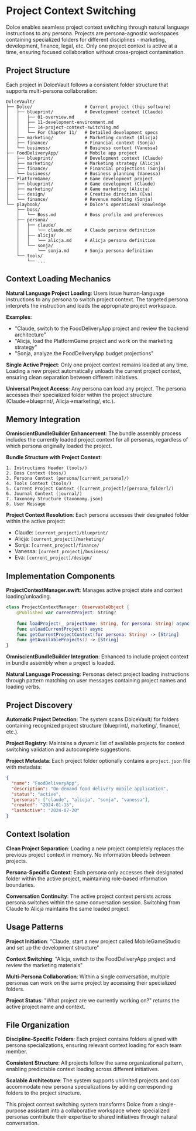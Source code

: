 # Project Context Switching

Dolce enables seamless project context switching through natural language instructions to any persona. Projects are persona-agnostic workspaces containing specialized folders for different disciplines - marketing, development, finance, legal, etc. Only one project context is active at a time, ensuring focused collaboration without cross-project contamination.

## Project Structure

Each project in DolceVault follows a consistent folder structure that supports multi-persona collaboration:

```
DolceVault/
├── Dolce/                    # Current project (this software)
│   ├── blueprint/            # Development context (Claude)
│   │   ├── 01-overview.md
│   │   ├── 11-development-environment.md
│   │   ├── 14-project-context-switching.md
│   │   └── For Chapter 11/   # Detailed development specs
│   ├── marketing/            # Marketing context (Alicja)
│   ├── finance/              # Financial context (Sonja)
│   └── business/             # Business context (Vanessa)
├── FoodDeliveryApp/          # Mobile app project
│   ├── blueprint/            # Development context (Claude)
│   ├── marketing/            # Marketing strategy (Alicja)
│   ├── finance/              # Financial projections (Sonja)
│   └── business/             # Business planning (Vanessa)
├── PlatformGame/             # Game development project
│   ├── blueprint/            # Game development (Claude)
│   ├── marketing/            # Game marketing (Alicja)
│   ├── design/               # Creative direction (Eva)
│   └── finance/              # Revenue modeling (Sonja)
└── playbook/                 # Dolce's operational knowledge
    ├── boss/
    │   └── Boss.md           # Boss profile and preferences
    ├── persona/
    │   ├── claude/
    │   │   └── claude.md     # Claude persona definition
    │   ├── alicja/
    │   │   └── alicja.md     # Alicja persona definition
    │   └── sonja/
    │       └── sonja.md      # Sonja persona definition
    └── tools/
        └── ...
```

## Context Loading Mechanics

**Natural Language Project Loading**:
Users issue human-language instructions to any persona to switch project context. The targeted persona interprets the instruction and loads the appropriate project workspace.

**Examples**:
- "Claude, switch to the FoodDeliveryApp project and review the backend architecture"
- "Alicja, load the PlatformGame project and work on the marketing strategy"  
- "Sonja, analyze the FoodDeliveryApp budget projections"

**Single Active Project**: Only one project context remains loaded at any time. Loading a new project automatically unloads the current project context, ensuring clean separation between different initiatives.

**Universal Project Access**: Any persona can load any project. The persona accesses their specialized folder within the project structure (Claude→blueprint/, Alicja→marketing/, etc.).

## Memory Integration

**OmniscientBundleBuilder Enhancement**: The bundle assembly process includes the currently loaded project context for all personas, regardless of which persona originally loaded the project.

**Bundle Structure with Project Context**:
```
1. Instructions Header (tools/)
2. Boss Context (boss/)  
3. Persona Context (persona/[current_persona]/)
4. Tools Context (tools/)
5. Current Project Context ([current_project]/[persona_folder]/)
6. Journal Context (journal/)
7. Taxonomy Structure (taxonomy.json)
8. User Message
```

**Project Context Resolution**: Each persona accesses their designated folder within the active project:
- Claude: `[current_project]/blueprint/`
- Alicja: `[current_project]/marketing/`  
- Sonja: `[current_project]/finance/`
- Vanessa: `[current_project]/business/`
- Eva: `[current_project]/design/`

## Implementation Components

**ProjectContextManager.swift**: Manages active project state and context loading/unloading.

```swift
class ProjectContextManager: ObservableObject {
    @Published var currentProject: String?
    
    func loadProject(_ projectName: String, for persona: String) async
    func unloadCurrentProject() async  
    func getCurrentProjectContext(for persona: String) -> [String]
    func getAvailableProjects() -> [String]
}
```

**OmniscientBundleBuilder Integration**: Enhanced to include project context in bundle assembly when a project is loaded.

**Natural Language Processing**: Personas detect project loading instructions through pattern matching on user messages containing project names and loading verbs.

## Project Discovery

**Automatic Project Detection**: The system scans DolceVault/ for folders containing recognized project structure (blueprint/, marketing/, finance/, etc.).

**Project Registry**: Maintains a dynamic list of available projects for context switching validation and autocomplete suggestions.

**Project Metadata**: Each project folder optionally contains a `project.json` file with metadata:
```json
{
  "name": "FoodDeliveryApp",
  "description": "On-demand food delivery mobile application",
  "status": "active",
  "personas": ["claude", "alicja", "sonja", "vanessa"],
  "created": "2024-01-15",
  "lastActive": "2024-07-20"
}
```

## Context Isolation

**Clean Project Separation**: Loading a new project completely replaces the previous project context in memory. No information bleeds between projects.

**Persona-Specific Context**: Each persona only accesses their designated folder within the active project, maintaining role-based information boundaries.

**Conversation Continuity**: The active project context persists across persona switches within the same conversation session. Switching from Claude to Alicja maintains the same loaded project.

## Usage Patterns

**Project Initiation**: "Claude, start a new project called MobileGameStudio and set up the development structure"

**Context Switching**: "Alicja, switch to the FoodDeliveryApp project and review the marketing materials"

**Multi-Persona Collaboration**: Within a single conversation, multiple personas can work on the same project by accessing their specialized folders.

**Project Status**: "What project are we currently working on?" returns the active project name and context.

## File Organization

**Discipline-Specific Folders**: Each project contains folders aligned with persona specializations, ensuring relevant context loading for each team member.

**Consistent Structure**: All projects follow the same organizational pattern, enabling predictable context loading across different initiatives.

**Scalable Architecture**: The system supports unlimited projects and can accommodate new persona specializations by adding corresponding folders to the project structure.

This project context switching system transforms Dolce from a single-purpose assistant into a collaborative workspace where specialized personas contribute their expertise to shared initiatives through natural conversation.